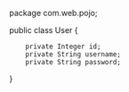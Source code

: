package com.web.pojo;

public class User {

        private Integer id;
        private String username;
        private String password;

}
